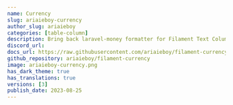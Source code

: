 ```yaml
---
name: Currency
slug: ariaieboy-currency
author_slug: ariaieboy
categories: [table-column]
description: Bring back laravel-money formatter for Filament Text Column.
discord_url: 
docs_url: https://raw.githubusercontent.com/ariaieboy/filament-currency/main/README.md
github_repository: ariaieboy/filament-currency
image: ariaieboy-currency.png
has_dark_theme: true
has_translations: true
versions: [3]
publish_date: 2023-08-25
---
```

